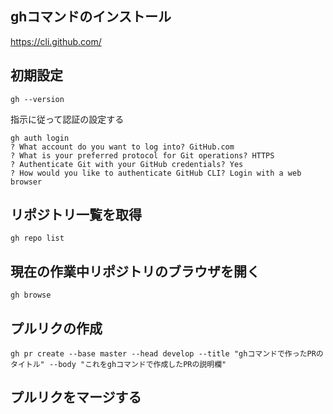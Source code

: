 ## ghコマンドのインストール
https://cli.github.com/

## 初期設定

```
gh --version
```


指示に従って認証の設定する

```
gh auth login
? What account do you want to log into? GitHub.com
? What is your preferred protocol for Git operations? HTTPS
? Authenticate Git with your GitHub credentials? Yes
? How would you like to authenticate GitHub CLI? Login with a web browser
```


## リポジトリ一覧を取得

```
gh repo list
```

## 現在の作業中リポジトリのブラウザを開く

```
gh browse
```

## プルリクの作成

```
gh pr create --base master --head develop --title "ghコマンドで作ったPRのタイトル" --body "これをghコマンドで作成したPRの説明欄"
```

## プルリクをマージする


```

```